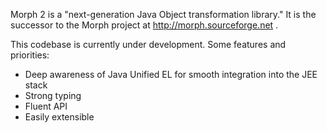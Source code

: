 Morph 2 is a "next-generation Java Object transformation library."
It is the successor to the Morph project at http://morph.sourceforge.net .

This codebase is currently under development.  Some features and priorities:

- Deep awareness of Java Unified EL for smooth integration into the JEE stack
- Strong typing
- Fluent API
- Easily extensible
